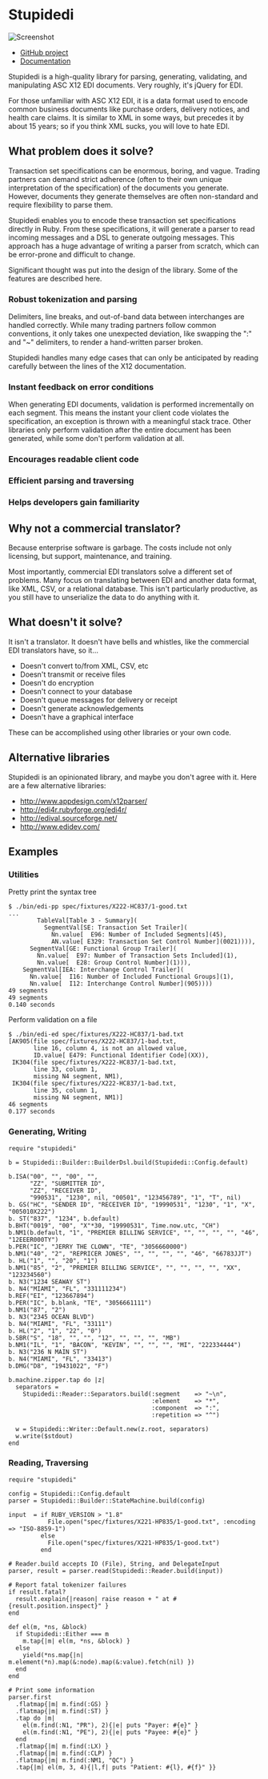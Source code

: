 # Stupidedi

![Screenshot](https://raw.github.com/kputnam/stupidedi/master/doc/images/edi-pp.png)

* [GitHub project](http://github.com/kputnam/stupidedi)
* [Documentation](http://rubydoc.info/github/kputnam/stupidedi/master/frames)

Stupidedi is a high-quality library for parsing, generating, validating,
and manipulating ASC X12 EDI documents. Very roughly, it's jQuery for
EDI.

For those unfamiliar with ASC X12 EDI, it is a data format used to
encode common business documents like purchase orders, delivery
notices, and health care claims. It is similar to XML in some ways,
but precedes it by about 15 years; so if you think XML sucks, you
will love to hate EDI.

## What problem does it solve?

Transaction set specifications can be enormous, boring, and vague.
Trading partners can demand strict adherence (often to their own unique
interpretation of the specification) of the documents you generate.
However, documents they generate themselves are often non-standard
and require flexibility to parse them.

Stupidedi enables you to encode these transaction set specifications
directly in Ruby. From these specifications, it will generate a parser
to read incoming messages and a DSL to generate outgoing messages. This
approach has a huge advantage of writing a parser from scratch, which
can be error-prone and difficult to change.

Significant thought was put into the design of the library. Some of
the features are described here.

### Robust tokenization and parsing

Delimiters, line breaks, and out-of-band data between interchanges are
handled correctly. While many trading partners follow common conventions,
it only takes one unexpected deviation, like swapping the ":" and "~"
delimiters, to render a hand-written parser broken.

Stupidedi handles many edge cases that can only be anticipated by reading
carefully between the lines of the X12 documentation.

### Instant feedback on error conditions

When generating EDI documents, validation is performed incrementally
on each segment. This means the instant your client code violates the
specification, an exception is thrown with a meaningful stack trace.
Other libraries only perform validation after the entire document has
been generated, while some don't perform validation at all.

### Encourages readable client code

### Efficient parsing and traversing

### Helps developers gain familiarity

## Why not a commercial translator?

Because enterprise software is garbage. The costs include not only
licensing, but support, maintenance, and training.

Most importantly, commercial EDI translators solve a different set
of problems. Many focus on translating between EDI and another data
format, like XML, CSV, or a relational database. This isn't particularly
productive, as you still have to unserialize the data to do
anything with it.

## What doesn't it solve?

It isn't a translator. It doesn't have bells and whistles, like the
commercial EDI translators have, so it...

* Doesn't convert to/from XML, CSV, etc
* Doesn't transmit or receive files
* Doesn't do encryption
* Doesn't connect to your database
* Doesn't queue messages for delivery or receipt
* Doesn't generate acknowledgements
* Doesn't have a graphical interface

These can be accomplished using other libraries or your own code.

## Alternative libraries

Stupidedi is an opinionated library, and maybe you don't agree with
it. Here are a few alternative libraries:

* http://www.appdesign.com/x12parser/
* http://edi4r.rubyforge.org/edi4r/
* http://edival.sourceforge.net/
* http://www.edidev.com/

## Examples

### Utilities

Pretty print the syntax tree

    $ ./bin/edi-pp spec/fixtures/X222-HC837/1-good.txt
    ...
            TableVal[Table 3 - Summary](
              SegmentVal[SE: Transaction Set Trailer](
                Nn.value[  E96: Number of Included Segments](45),
                AN.value[ E329: Transaction Set Control Number](0021)))), 
          SegmentVal[GE: Functional Group Trailer](
            Nn.value[  E97: Number of Transaction Sets Included](1),
            Nn.value[  E28: Group Control Number](1))), 
        SegmentVal[IEA: Interchange Control Trailer](
          Nn.value[  I16: Number of Included Functional Groups](1),
          Nn.value[  I12: Interchange Control Number](905))))
    49 segments
    49 segments
    0.140 seconds

Perform validation on a file

    $ ./bin/edi-ed spec/fixtures/X222-HC837/1-bad.txt
    [AK905(file spec/fixtures/X222-HC837/1-bad.txt,
           line 16, column 4, is not an allowed value,
           ID.value[ E479: Functional Identifier Code](XX)),
     IK304(file spec/fixtures/X222-HC837/1-bad.txt,
           line 33, column 1,
           missing N4 segment, NM1),
     IK304(file spec/fixtures/X222-HC837/1-bad.txt,
           line 35, column 1,
           missing N4 segment, NM1)]
    46 segments
    0.177 seconds

### Generating, Writing

    require "stupidedi"

    b = Stupidedi::Builder::BuilderDsl.build(Stupidedi::Config.default)

    b.ISA("00", "", "00", "",
          "ZZ", "SUBMITTER ID",
          "ZZ", "RECEIVER ID",
          "990531", "1230", nil, "00501", "123456789", "1", "T", nil)
    b. GS("HC", "SENDER ID", "RECEIVER ID", "19990531", "1230", "1", "X", "005010X222")
    b. ST("837", "1234", b.default)
    b.BHT("0019", "00", "X"*30, "19990531", Time.now.utc, "CH")
    b.NM1(b.default, "1", "PREMIER BILLING SERVICE", "", "", "", "", "46", "12EEER000TY")
    b.PER("IC", "JERRY THE CLOWN", "TE", "3056660000")
    b.NM1("40", "2", "REPRICER JONES", "", "", "", "", "46", "66783JJT")
    b. HL("1", "", "20", "1")
    b.NM1("85", "2", "PREMIER BILLING SERVICE", "", "", "", "", "XX", "123234560")
    b. N3("1234 SEAWAY ST")
    b. N4("MIAMI", "FL", "331111234")
    b.REF("EI", "123667894")
    b.PER("IC", b.blank, "TE", "3056661111")
    b.NM1("87", "2")
    b. N3("2345 OCEAN BLVD")
    b. N4("MIAMI", "FL", "33111")
    b. HL("2", "1", "22", "0")
    b.SBR("S", "18", "", "", "12", "", "", "", "MB")
    b.NM1("IL", "1", "BACON", "KEVIN", "", "", "", "MI", "222334444")
    b. N3("236 N MAIN ST")
    b. N4("MIAMI", "FL", "33413")
    b.DMG("D8", "19431022", "F")

    b.machine.zipper.tap do |z|
      separators =
        Stupidedi::Reader::Separators.build(:segment    => "~\n",
                                            :element    => "*",
                                            :component  => ":",
                                            :repetition => "^")

      w = Stupidedi::Writer::Default.new(z.root, separators)
      w.write($stdout)
    end

### Reading, Traversing

    require "stupidedi"

    config = Stupidedi::Config.default
    parser = Stupidedi::Builder::StateMachine.build(config)

    input  = if RUBY_VERSION > "1.8"
               File.open("spec/fixtures/X221-HP835/1-good.txt", :encoding => "ISO-8859-1")
             else
               File.open("spec/fixtures/X221-HP835/1-good.txt")
             end

    # Reader.build accepts IO (File), String, and DelegateInput
    parser, result = parser.read(Stupidedi::Reader.build(input))

    # Report fatal tokenizer failures
    if result.fatal?
      result.explain{|reason| raise reason + " at #{result.position.inspect}" }
    end

    def el(m, *ns, &block)
      if Stupidedi::Either === m
        m.tap{|m| el(m, *ns, &block) }
      else
        yield(*ns.map{|n| m.element(*n).map(&:node).map(&:value).fetch(nil) })
      end
    end

    # Print some information
    parser.first
      .flatmap{|m| m.find(:GS) }
      .flatmap{|m| m.find(:ST) }
      .tap do |m|
        el(m.find(:N1, "PR"), 2){|e| puts "Payer: #{e}" }
        el(m.find(:N1, "PE"), 2){|e| puts "Payee: #{e}" }
      end
      .flatmap{|m| m.find(:LX) }
      .flatmap{|m| m.find(:CLP) }
      .flatmap{|m| m.find(:NM1, "QC") }
      .tap{|m| el(m, 3, 4){|l,f| puts "Patient: #{l}, #{f}" }}
